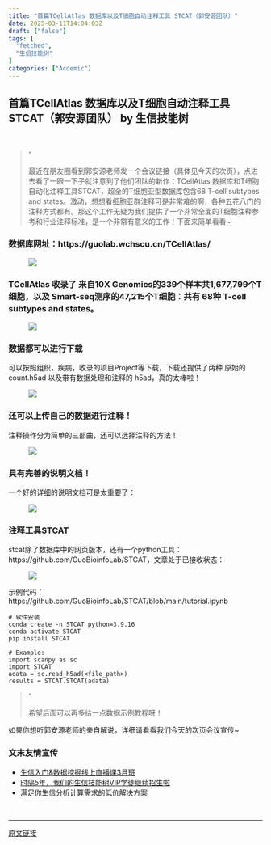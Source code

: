 ```yaml
---
title: "首篇TCellAtlas 数据库以及T细胞自动注释工具 STCAT（郭安源团队）"
date: 2025-03-11T14:04:03Z
draft: ["false"]
tags: [
  "fetched",
  "生信技能树"
]
categories: ["Acdemic"]
---
```

首篇TCellAtlas 数据库以及T细胞自动注释工具 STCAT（郭安源团队） by 生信技能树
------
<div><section data-tool="mdnice编辑器" data-website="https://www.mdnice.com"><p data-tool="mdnice编辑器"><span leaf=""><br></span></p><blockquote><span><span leaf="">“</span></span><p><span leaf="">最近在朋友圈看到<span textstyle="">郭安源老师</span>发一个会议链接（具体见今天的次页），点进去看了一眼一下子就注意到了<span textstyle="">他们团队的新作：TCellAtlas 数据库和T细胞自动化注释工具STCAT，</span></span><span leaf=""><span textstyle="">超全的T细胞亚型数据库包含68 T-cell subtypes and states</span></span><span leaf=""><span textstyle="">。</span>激动，想想看细胞亚群注释可是非常难的啊，各种五花八门的注释方式都有。<span textstyle="">那这个工作无疑为我们提供了一个非常全面的T细胞注释参考和行业注释标准，是一个非常有意义的工作！</span>下面来简单看看~</span></p></blockquote><h3 data-tool="mdnice编辑器"><span></span><span><span leaf="">数据库网址：https://guolab.wchscu.cn/TCellAtlas/</span></span><span></span></h3><figure data-tool="mdnice编辑器"><span leaf=""><img data-imgfileid="100055605" data-ratio="1.3398148148148148" data-src="https://mmbiz.qpic.cn/mmbiz_jpg/cZNhZQ6j4wyusmWkZGWWf4zMz6XfcTdFXibwWVzNtq1KX1RrLI4JiaCaM0F0TNrIOibS9KbR6U1BMARbbTSyg0bFA/640?wx_fmt=jpeg&amp;from=appmsg" data-type="jpeg" data-w="1080" src="https://mmbiz.qpic.cn/mmbiz_jpg/cZNhZQ6j4wyusmWkZGWWf4zMz6XfcTdFXibwWVzNtq1KX1RrLI4JiaCaM0F0TNrIOibS9KbR6U1BMARbbTSyg0bFA/640?wx_fmt=jpeg&amp;from=appmsg"></span></figure><h3 data-tool="mdnice编辑器"><span></span><span><span leaf="">TCellAtlas 收录了 来自10X Genomics的339个样本共1,677,799个T细胞，以及 Smart-seq测序的47,215个T细胞：共有 68种 T-cell subtypes and states。</span></span><span></span></h3><figure data-tool="mdnice编辑器"><span leaf=""><img data-src="https://mmbiz.qpic.cn/mmbiz_png/cZNhZQ6j4wyusmWkZGWWf4zMz6XfcTdFVGS3ePew30ZLdlmegSJSibAOrVkoKnsR7QlQX2H8ASY7iasXoQZf8Z0Q/640?wx_fmt=png&amp;from=appmsg" data-ratio="0.4185185185185185" data-type="png" data-w="1080" data-imgfileid="100055601" src="https://mmbiz.qpic.cn/mmbiz_png/cZNhZQ6j4wyusmWkZGWWf4zMz6XfcTdFVGS3ePew30ZLdlmegSJSibAOrVkoKnsR7QlQX2H8ASY7iasXoQZf8Z0Q/640?wx_fmt=png&amp;from=appmsg"></span></figure><h3 data-tool="mdnice编辑器"><span></span><span><span leaf="">数据都可以进行下载</span></span><span></span></h3><p data-tool="mdnice编辑器"><span leaf="">可以按照组织，疾病，收录的项目Project等下载，下载还提供了两种 原始的count.h5ad 以及带有数据处理和注释的 h5ad，真的太棒啦！</span></p><figure data-tool="mdnice编辑器"><span leaf=""><img data-src="https://mmbiz.qpic.cn/mmbiz_png/cZNhZQ6j4wyusmWkZGWWf4zMz6XfcTdFxbqE2VF1ye750fOoics34icnWKtfTsRXmmX7nkXuuq0C9GZsj6boibNeA/640?wx_fmt=png&amp;from=appmsg" data-ratio="0.4166666666666667" data-type="png" data-w="1080" data-imgfileid="100055604" src="https://mmbiz.qpic.cn/mmbiz_png/cZNhZQ6j4wyusmWkZGWWf4zMz6XfcTdFxbqE2VF1ye750fOoics34icnWKtfTsRXmmX7nkXuuq0C9GZsj6boibNeA/640?wx_fmt=png&amp;from=appmsg"></span></figure><h3 data-tool="mdnice编辑器"><span></span><span><span leaf="">还可以上传自己的数据进行注释！</span></span><span></span></h3><p data-tool="mdnice编辑器"><span leaf="">注释操作分为简单的三部曲，还可以选择注释的方法！</span></p><figure data-tool="mdnice编辑器"><span leaf=""><img data-src="https://mmbiz.qpic.cn/mmbiz_png/cZNhZQ6j4wyusmWkZGWWf4zMz6XfcTdFRWH0DJzM7Lg2A5BA4IoUlHS0Q4ficiah7I3EbWOiaUEgYWuxaWIUgxbcg/640?wx_fmt=png&amp;from=appmsg" data-ratio="0.3287037037037037" data-type="png" data-w="1080" data-imgfileid="100055602" src="https://mmbiz.qpic.cn/mmbiz_png/cZNhZQ6j4wyusmWkZGWWf4zMz6XfcTdFRWH0DJzM7Lg2A5BA4IoUlHS0Q4ficiah7I3EbWOiaUEgYWuxaWIUgxbcg/640?wx_fmt=png&amp;from=appmsg"></span></figure><h3 data-tool="mdnice编辑器"><span></span><span><span leaf="">具有完善的说明文档！</span></span><span></span></h3><p data-tool="mdnice编辑器"><span leaf="">一个好的详细的说明文档可是太重要了：</span></p><figure data-tool="mdnice编辑器"><span leaf=""><img data-src="https://mmbiz.qpic.cn/mmbiz_png/cZNhZQ6j4wyusmWkZGWWf4zMz6XfcTdFsRg8svjTic3cT5gm9X36AcUt3Fl5gMIzy6NL30J69iciaQtsSD4YezhrA/640?wx_fmt=png&amp;from=appmsg" data-ratio="0.41574074074074074" data-type="png" data-w="1080" data-imgfileid="100055603" src="https://mmbiz.qpic.cn/mmbiz_png/cZNhZQ6j4wyusmWkZGWWf4zMz6XfcTdFsRg8svjTic3cT5gm9X36AcUt3Fl5gMIzy6NL30J69iciaQtsSD4YezhrA/640?wx_fmt=png&amp;from=appmsg"></span></figure><h3 data-tool="mdnice编辑器"><span></span><span><span leaf="">注释工具STCAT</span></span><span></span></h3><p data-tool="mdnice编辑器"><span leaf="">stcat除了数据库中的网页版本，还有一个python工具：<span textstyle="">https://github.com/GuoBioinfoLab/STCAT</span>，文章处于已接收状态：</span></p><figure data-tool="mdnice编辑器"><span leaf=""><img data-src="https://mmbiz.qpic.cn/mmbiz_png/cZNhZQ6j4wyusmWkZGWWf4zMz6XfcTdFiaqtzU5uOK824BuR32YWU1yAsxhBxjBoetHeQjmXhgeWoVvJRxqhQkw/640?wx_fmt=png&amp;from=appmsg" data-ratio="0.1012514220705347" data-type="png" data-w="879" data-imgfileid="100055607" src="https://mmbiz.qpic.cn/mmbiz_png/cZNhZQ6j4wyusmWkZGWWf4zMz6XfcTdFiaqtzU5uOK824BuR32YWU1yAsxhBxjBoetHeQjmXhgeWoVvJRxqhQkw/640?wx_fmt=png&amp;from=appmsg"></span></figure><p data-tool="mdnice编辑器"><span leaf="">示例代码：<span textstyle="">https://github.com/GuoBioinfoLab/STCAT/blob/main/tutorial.ipynb</span></span></p><pre data-tool="mdnice编辑器"><span data-cacheurl="" data-remoteid=""></span><code><span><span leaf=""># 软件安装</span></span><span leaf=""><br></span><span leaf="">conda create -n STCAT python=3.9.16</span><span leaf=""><br></span><span leaf="">conda activate STCAT</span><span leaf=""><br></span><span leaf="">pip install STCAT</span><span leaf=""><br></span><span leaf=""><br></span><span><span leaf=""># Example:</span></span><span leaf=""><br></span><span leaf="">import scanpy as sc</span><span leaf=""><br></span><span leaf="">import STCAT</span><span leaf=""><br></span><span leaf="">adata = sc.read_h5ad(&lt;file_path&gt;)</span><span leaf=""><br></span><span leaf="">results = STCAT.STCAT(adata)</span><span leaf=""><br></span></code></pre><blockquote><span><span leaf="">“</span></span><p><span leaf="">希望后面可以再多给一点数据示例教程呀！</span></p></blockquote><p data-tool="mdnice编辑器"><span leaf=""><span textstyle="">如果你想听郭安源老师的亲自解说，详细请看看我们今天的次页会议宣传~</span></span></p><h3 data-tool="mdnice编辑器"><span></span><span><span leaf="">文末友情宣传</span></span><span></span></h3><ul><li><section><a href="https://mp.weixin.qq.com/s?__biz=MzAxMDkxODM1Ng==&amp;mid=2247538467&amp;idx=1&amp;sn=aa5500b24a92b86355c242d02e742f1b&amp;scene=21#wechat_redirect"><span leaf="">生信入门&amp;数据挖掘线上直播课3月班</span></a></section></li><li><section><a href="http://mp.weixin.qq.com/s?__biz=MzAxMDkxODM1Ng==&amp;mid=2247524148&amp;idx=1&amp;sn=7806da6feb41a36493c519c1cfc1d3ac&amp;chksm=9b4bdf8fac3c569960369602f1ef26639cb366b250f233b2297d1f059471c0458335bfc0b829&amp;scene=21#wechat_redirect"><span leaf="">时隔5年，我们的生信技能树VIP学徒继续招生啦</span></a></section></li><li><section><a href="https://mp.weixin.qq.com/s?__biz=MzAxMDkxODM1Ng==&amp;mid=2247535760&amp;idx=2&amp;sn=1e02a2e982a046ecf6389231e6768d5b&amp;scene=21#wechat_redirect"><span leaf="">满足你生信分析计算需求的低价解决方案</span></a></section></li></ul></section><section><span leaf=""><br></span></section><p><mp-style-type data-value="3"></mp-style-type></p></div>  
<hr>
<a href="https://mp.weixin.qq.com/s/W9hIk0uV4PXCMnNAV0ER8A",target="_blank" rel="noopener noreferrer">原文链接</a>

